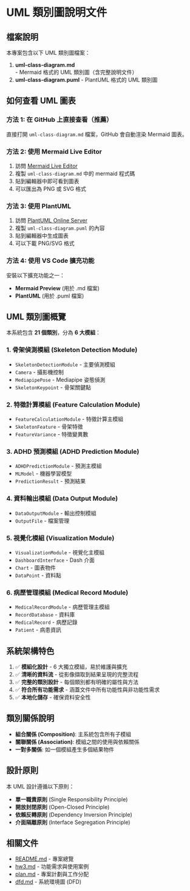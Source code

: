# UML 類別圖說明文件

## 檔案說明

本專案包含以下 UML 類別圖檔案：

1. **uml-class-diagram.md** - Mermaid 格式的 UML 類別圖（含完整說明文件）
2. **uml-class-diagram.puml** - PlantUML 格式的 UML 類別圖

## 如何查看 UML 圖表

### 方法 1: 在 GitHub 上直接查看（推薦）
直接打開 `uml-class-diagram.md` 檔案，GitHub 會自動渲染 Mermaid 圖表。

### 方法 2: 使用 Mermaid Live Editor
1. 訪問 [Mermaid Live Editor](https://mermaid.live/)
2. 複製 `uml-class-diagram.md` 中的 mermaid 程式碼
3. 貼到編輯器中即可看到圖表
4. 可以匯出為 PNG 或 SVG 格式

### 方法 3: 使用 PlantUML
1. 訪問 [PlantUML Online Server](http://www.plantuml.com/plantuml/uml/)
2. 複製 `uml-class-diagram.puml` 的內容
3. 貼到編輯器中生成圖表
4. 可以下載 PNG/SVG 格式

### 方法 4: 使用 VS Code 擴充功能
安裝以下擴充功能之一：
- **Mermaid Preview** (用於 .md 檔案)
- **PlantUML** (用於 .puml 檔案)

## UML 類別圖概覽

本系統包含 **21 個類別**，分為 **6 大模組**：

### 1. 骨架偵測模組 (Skeleton Detection Module)
- `SkeletonDetectionModule` - 主要偵測模組
- `Camera` - 攝影機控制
- `MediapipePose` - Mediapipe 姿態偵測
- `SkeletonKeypoint` - 骨架關鍵點

### 2. 特徵計算模組 (Feature Calculation Module)
- `FeatureCalculationModule` - 特徵計算主模組
- `SkeletonFeature` - 骨架特徵
- `FeatureVariance` - 特徵變異數

### 3. ADHD 預測模組 (ADHD Prediction Module)
- `ADHDPredictionModule` - 預測主模組
- `MLModel` - 機器學習模型
- `PredictionResult` - 預測結果

### 4. 資料輸出模組 (Data Output Module)
- `DataOutputModule` - 輸出控制模組
- `OutputFile` - 檔案管理

### 5. 視覺化模組 (Visualization Module)
- `VisualizationModule` - 視覺化主模組
- `DashboardInterface` - Dash 介面
- `Chart` - 圖表物件
- `DataPoint` - 資料點

### 6. 病歷管理模組 (Medical Record Module)
- `MedicalRecordModule` - 病歷管理主模組
- `RecordDatabase` - 資料庫
- `MedicalRecord` - 病歷記錄
- `Patient` - 病患資訊

## 系統架構特色

1. ✅ **模組化設計** - 6 大獨立模組，易於維護與擴充
2. ✅ **清晰的資料流** - 從影像擷取到結果呈現的完整流程
3. ✅ **完整的類別設計** - 每個類別都有明確的屬性與方法
4. ✅ **符合所有功能需求** - 涵蓋文件中所有功能性與非功能性需求
5. ✅ **本地化儲存** - 確保資料安全性

## 類別關係說明

- **組合關係 (Composition)**: 主系統包含所有子模組
- **關聯關係 (Association)**: 模組之間的使用與依賴關係
- **一對多關係**: 如一個模組產生多個結果物件

## 設計原則

本 UML 設計遵循以下原則：
- **單一職責原則** (Single Responsibility Principle)
- **開放封閉原則** (Open-Closed Principle)
- **依賴反轉原則** (Dependency Inversion Principle)
- **介面隔離原則** (Interface Segregation Principle)

## 相關文件

- [README.md](README.md) - 專案總覽
- [hw3.md](hw3.md) - 功能需求與使用案例
- [plan.md](plan.md) - 專案計劃與工作分配
- [dfd.md](dfd.md) - 系統環境圖 (DFD)
